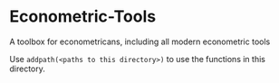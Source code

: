 # Econometric-Tools
A toolbox for econometricans, including all modern econometric tools

Use `addpath(<paths to this directory>)` to use the functions in this directory.
